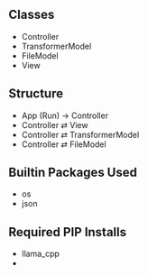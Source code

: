 ## Classes
- Controller
- TransformerModel
- FileModel
- View

## Structure
- App (Run) → Controller
- Controller ⇄ View
- Controller ⇄ TransformerModel
- Controller ⇄ FileModel

## Builtin Packages Used
- os
- json

## Required PIP Installs
- llama_cpp
- 